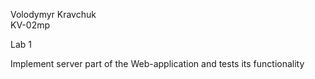 Volodymyr Kravchuk<br>
KV-02mp<br>
<p>Lab 1</p>
Implement server part of the Web-application and tests its functionality


